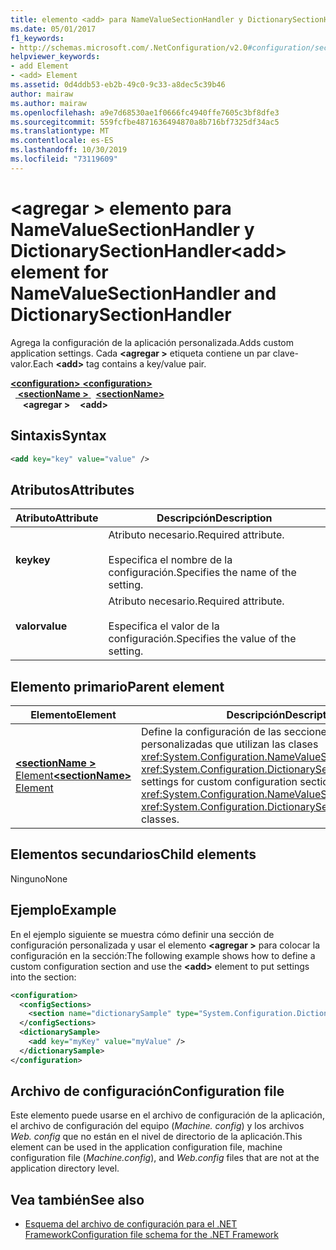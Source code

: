 ```yaml
---
title: elemento <add> para NameValueSectionHandler y DictionarySectionHandler
ms.date: 05/01/2017
f1_keywords:
- http://schemas.microsoft.com/.NetConfiguration/v2.0#configuration/sectionName/add
helpviewer_keywords:
- add Element
- <add> Element
ms.assetid: 0d4ddb53-eb2b-49c0-9c33-a8dec5c39b46
author: mairaw
ms.author: mairaw
ms.openlocfilehash: a9e7d68530ae1f0666fc4940ffe7605c3bf8dfe3
ms.sourcegitcommit: 559fcfbe4871636494870a8b716bf7325df34ac5
ms.translationtype: MT
ms.contentlocale: es-ES
ms.lasthandoff: 10/30/2019
ms.locfileid: "73119609"
---
```

# <a name="add-element-for-namevaluesectionhandler-and-dictionarysectionhandler"></a><span data-ttu-id="642b1-102">\<agregar > elemento para NameValueSectionHandler y DictionarySectionHandler</span><span class="sxs-lookup"><span data-stu-id="642b1-102">\<add> element for NameValueSectionHandler and DictionarySectionHandler</span></span>

<span data-ttu-id="642b1-103">Agrega la configuración de la aplicación personalizada.</span><span class="sxs-lookup"><span data-stu-id="642b1-103">Adds custom application settings.</span></span> <span data-ttu-id="642b1-104">Cada **\<agregar >** etiqueta contiene un par clave-valor.</span><span class="sxs-lookup"><span data-stu-id="642b1-104">Each **\<add>** tag contains a key/value pair.</span></span>

<span data-ttu-id="642b1-105">[ **\<configuration>** ](configuration-element.md) </span><span class="sxs-lookup"><span data-stu-id="642b1-105">[**\<configuration>**](configuration-element.md) </span></span>  
<span data-ttu-id="642b1-106">&nbsp;&nbsp;[ **\<sectionName >** ](custom-element-2.md) </span><span class="sxs-lookup"><span data-stu-id="642b1-106">&nbsp;&nbsp;[**\<sectionName>**](custom-element-2.md) </span></span>  
<span data-ttu-id="642b1-107">&nbsp;&nbsp;&nbsp;&nbsp; **\<agregar >**</span><span class="sxs-lookup"><span data-stu-id="642b1-107">&nbsp;&nbsp;&nbsp;&nbsp;**\<add>**</span></span>

## <a name="syntax"></a><span data-ttu-id="642b1-108">Sintaxis</span><span class="sxs-lookup"><span data-stu-id="642b1-108">Syntax</span></span>

```xml
<add key="key" value="value" />
```

## <a name="attributes"></a><span data-ttu-id="642b1-109">Atributos</span><span class="sxs-lookup"><span data-stu-id="642b1-109">Attributes</span></span>

| <span data-ttu-id="642b1-110">Atributo</span><span class="sxs-lookup"><span data-stu-id="642b1-110">Attribute</span></span> | <span data-ttu-id="642b1-111">Descripción</span><span class="sxs-lookup"><span data-stu-id="642b1-111">Description</span></span> |
| --------- | ----------- |
| <span data-ttu-id="642b1-112">**key**</span><span class="sxs-lookup"><span data-stu-id="642b1-112">**key**</span></span>   | <span data-ttu-id="642b1-113">Atributo necesario.</span><span class="sxs-lookup"><span data-stu-id="642b1-113">Required attribute.</span></span><br><br><span data-ttu-id="642b1-114">Especifica el nombre de la configuración.</span><span class="sxs-lookup"><span data-stu-id="642b1-114">Specifies the name of the setting.</span></span> |
| <span data-ttu-id="642b1-115">**valor**</span><span class="sxs-lookup"><span data-stu-id="642b1-115">**value**</span></span> | <span data-ttu-id="642b1-116">Atributo necesario.</span><span class="sxs-lookup"><span data-stu-id="642b1-116">Required attribute.</span></span><br><br><span data-ttu-id="642b1-117">Especifica el valor de la configuración.</span><span class="sxs-lookup"><span data-stu-id="642b1-117">Specifies the value of the setting.</span></span> |

## <a name="parent-element"></a><span data-ttu-id="642b1-118">Elemento primario</span><span class="sxs-lookup"><span data-stu-id="642b1-118">Parent element</span></span>

| <span data-ttu-id="642b1-119">Elemento</span><span class="sxs-lookup"><span data-stu-id="642b1-119">Element</span></span> | <span data-ttu-id="642b1-120">Descripción</span><span class="sxs-lookup"><span data-stu-id="642b1-120">Description</span></span> |
| ------- | ------------|
| [<span data-ttu-id="642b1-121"> **\<sectionName >** Element</span><span class="sxs-lookup"><span data-stu-id="642b1-121">**\<sectionName>** Element</span></span>](custom-element-2.md) | <span data-ttu-id="642b1-122">Define la configuración de las secciones de configuración personalizadas que utilizan las clases <xref:System.Configuration.NameValueSectionHandler> y <xref:System.Configuration.DictionarySectionHandler>.</span><span class="sxs-lookup"><span data-stu-id="642b1-122">Defines settings for custom configuration sections that use the <xref:System.Configuration.NameValueSectionHandler> and <xref:System.Configuration.DictionarySectionHandler> classes.</span></span> |

## <a name="child-elements"></a><span data-ttu-id="642b1-123">Elementos secundarios</span><span class="sxs-lookup"><span data-stu-id="642b1-123">Child elements</span></span>

<span data-ttu-id="642b1-124">Ninguno</span><span class="sxs-lookup"><span data-stu-id="642b1-124">None</span></span>

## <a name="example"></a><span data-ttu-id="642b1-125">Ejemplo</span><span class="sxs-lookup"><span data-stu-id="642b1-125">Example</span></span>

<span data-ttu-id="642b1-126">En el ejemplo siguiente se muestra cómo definir una sección de configuración personalizada y usar el elemento **\<agregar >** para colocar la configuración en la sección:</span><span class="sxs-lookup"><span data-stu-id="642b1-126">The following example shows how to define a custom configuration section and use the **\<add>** element to put settings into the section:</span></span>

```xml
<configuration>
  <configSections>
    <section name="dictionarySample" type="System.Configuration.DictionarySectionHandler,System" />
  </configSections>
  <dictionarySample>
    <add key="myKey" value="myValue" />
  </dictionarySample>
</configuration>
```

## <a name="configuration-file"></a><span data-ttu-id="642b1-127">Archivo de configuración</span><span class="sxs-lookup"><span data-stu-id="642b1-127">Configuration file</span></span>

<span data-ttu-id="642b1-128">Este elemento puede usarse en el archivo de configuración de la aplicación, el archivo de configuración del equipo (*Machine. config*) y los archivos *Web. config* que no están en el nivel de directorio de la aplicación.</span><span class="sxs-lookup"><span data-stu-id="642b1-128">This element can be used in the application configuration file, machine configuration file (*Machine.config*), and *Web.config* files that are not at the application directory level.</span></span>

## <a name="see-also"></a><span data-ttu-id="642b1-129">Vea también</span><span class="sxs-lookup"><span data-stu-id="642b1-129">See also</span></span>

- [<span data-ttu-id="642b1-130">Esquema del archivo de configuración para el .NET Framework</span><span class="sxs-lookup"><span data-stu-id="642b1-130">Configuration file schema for the .NET Framework</span></span>](index.md)

